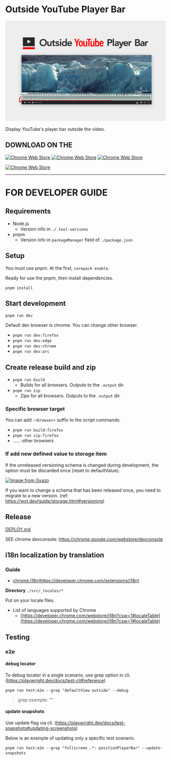 # Outside YouTube Player Bar

![](https://raw.githubusercontent.com/1natsu172/Outside-YouTube-Player-Bar/master/promo/Screenshot_1280x800-hero.png)

Display YouTube's player bar outside the video.

## DOWNLOAD ON THE 

[![Chrome Web Store](https://img.shields.io/chrome-web-store/v/gmlbhbdkhnfhhmhdjopdbcfliajcafde.svg?style=for-the-badge)](https://chrome.google.com/webstore/detail/outside-youtube-player-ba/gmlbhbdkhnfhhmhdjopdbcfliajcafde)
[![Chrome Web Store](https://img.shields.io/chrome-web-store/users/gmlbhbdkhnfhhmhdjopdbcfliajcafde.svg?style=for-the-badge)](https://chrome.google.com/webstore/detail/outside-youtube-player-ba/gmlbhbdkhnfhhmhdjopdbcfliajcafde)
[![Chrome Web Store](https://img.shields.io/chrome-web-store/stars/gmlbhbdkhnfhhmhdjopdbcfliajcafde.svg?style=for-the-badge)](https://chrome.google.com/webstore/detail/outside-youtube-player-ba/gmlbhbdkhnfhhmhdjopdbcfliajcafde)

[![Chrome Web Store](https://user-images.githubusercontent.com/7282145/43437359-9cef5c20-94c3-11e8-8b77-4e5f818ff6b3.png)](https://chrome.google.com/webstore/detail/outside-youtube-player-ba/gmlbhbdkhnfhhmhdjopdbcfliajcafde)

***

# FOR DEVELOPER GUIDE

## Requirements

- Node.js
  - Version info in `./.tool-versions`
- pnpm
  - Version info in `packageManager` field of `./package.json`

## Setup

You must use pnpm. At the first, `corepack enable`.

Ready for use the pnpm, then install dependencies.

```
pnpm install
```

## Start development

```
pnpm run dev
```

Default dev browser is chrome. You can change other browser.

- `pnpm run dev:firefox`
- `pnpm run dev:edge`
- `pnpm run dev:chrome`
- `pnpm run dev:arc`

## Create release build and zip

- `pnpm run build`
  - Builds for all browsers. Outputs to the `.output` dir.
- `pnpm run zip`
  - Zips for all browsers. Outputs to the `.output` dir.

### Specific browser target

You can add `:<browser>` suffix to the script commands.

- `pnpm run build:firefox`
- `pnpm run zip:firefox`
- …… other browsers

### If add new defined value to storage item

If the unreleased versioning schema is changed during development, the option must be discarded once (reset to defaultValue).

[![Image from Gyazo](https://i.gyazo.com/5b692ce0041c6ea10b5735cd2d65a0cc.png)](https://gyazo.com/5b692ce0041c6ea10b5735cd2d65a0cc)

If you want to change a schema that has been released once, you need to migrate to a new version. (ref: https://wxt.dev/guide/storage.html#versioning)

## Release

[DEPLOY.md](./DEPLOY.md)

SEE chrome devconsole: https://chrome.google.com/webstore/devconsole

## i18n localization by translation

### Guide

* [chrome.i18n(https://developer.chrome.com/extensions/i18n)](https://developer.chrome.com/extensions/i18n)

**Directory** `./src/_locales/*`

Put on your locale files. 

* List of languages supported by Chrome
    * [https://developer.chrome.com/webstore/i18n?csw=1#localeTable](https://developer.chrome.com/webstore/i18n?csw=1#localeTable)

## Testing

### e2e

#### debug locator

To debug locator in a single scenario, use grep option in cli. (https://playwright.dev/docs/test-cli#reference)

```
pnpm run test:e2e --grep "defaultView outside" --debug
```

> grep example: "<describe-grep><space><test-title-grep>"

#### update snapshots

Use update flag via cli. (https://playwright.dev/docs/test-snapshots#updating-screenshots)

Below is an example of updating only a specific test scenario.

```
pnpm run test:e2e --grep "fullscreen .*: positionPlayerBar" --update-snapshots
```
